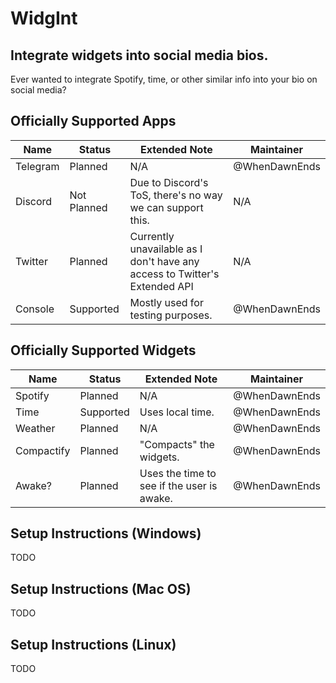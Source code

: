 # WidgInt

## Integrate widgets into social media bios.

Ever wanted to integrate Spotify, time, or other similar info into your bio on social media?

## Officially Supported Apps

| **Name** | **Status**  | **Extended Note**                                                          | **Maintainer** |
|----------|-------------|----------------------------------------------------------------------------|----------------|
| Telegram | Planned     | N/A                                                                        | @WhenDawnEnds  |
| Discord  | Not Planned | Due to Discord's ToS, there's no way we can support this.                  | N/A            |
| Twitter  | Planned     | Currently unavailable as I don't have any access to Twitter's Extended API | N/A            |
| Console  | Supported   | Mostly used for testing purposes.                                          | @WhenDawnEnds  |

## Officially Supported Widgets

| **Name**   | **Status**  | **Extended Note**                                                          | **Maintainer** |
|----------  |-------------|----------------------------------------------------------------------------|----------------|
| Spotify    | Planned     | N/A                                                                        | @WhenDawnEnds  |
| Time       | Supported   | Uses local time.                                                           | @WhenDawnEnds  |
| Weather    | Planned     | N/A                                                                        | @WhenDawnEnds  |
| Compactify | Planned     | "Compacts" the widgets.                                                    | @WhenDawnEnds  |
| Awake?     | Planned     | Uses the time to see if the user is awake.                                 | @WhenDawnEnds  |

## Setup Instructions (Windows)

TODO

## Setup Instructions (Mac OS)

TODO

## Setup Instructions (Linux)

TODO
